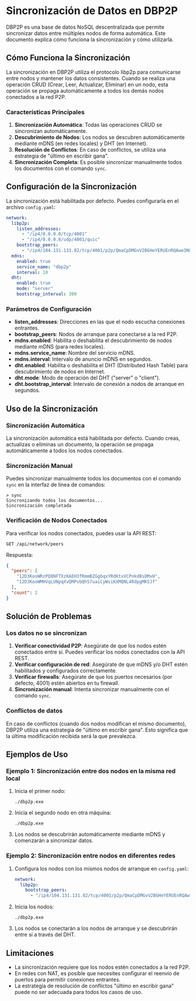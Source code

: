 # Sincronización de Datos en DBP2P

DBP2P es una base de datos NoSQL descentralizada que permite sincronizar datos entre múltiples nodos de forma automática. Este documento explica cómo funciona la sincronización y cómo utilizarla.

## Cómo Funciona la Sincronización

La sincronización en DBP2P utiliza el protocolo libp2p para comunicarse entre nodos y mantener los datos consistentes. Cuando se realiza una operación CRUD (Crear, Leer, Actualizar, Eliminar) en un nodo, esta operación se propaga automáticamente a todos los demás nodos conectados a la red P2P.

### Características Principales

1. **Sincronización Automática**: Todas las operaciones CRUD se sincronizan automáticamente.
2. **Descubrimiento de Nodos**: Los nodos se descubren automáticamente mediante mDNS (en redes locales) y DHT (en Internet).
3. **Resolución de Conflictos**: En caso de conflictos, se utiliza una estrategia de "último en escribir gana".
4. **Sincronización Completa**: Es posible sincronizar manualmente todos los documentos con el comando `sync`.

## Configuración de la Sincronización

La sincronización está habilitada por defecto. Puedes configurarla en el archivo `config.yaml`:

```yaml
network:
  libp2p:
    listen_addresses:
      - "/ip4/0.0.0.0/tcp/4001"
      - "/ip4/0.0.0.0/udp/4001/quic"
    bootstrap_peers:
      - "/ip4/104.131.131.82/tcp/4001/p2p/QmaCpDMGvV2BGHeYERUEnRQAwe3N8SzbUtfsmvsqQLuvuJ"
  mdns:
    enabled: true
    service_name: "dbp2p"
    interval: 10
  dht:
    enabled: true
    mode: "server"
    bootstrap_interval: 300
```

### Parámetros de Configuración

- **listen_addresses**: Direcciones en las que el nodo escucha conexiones entrantes.
- **bootstrap_peers**: Nodos de arranque para conectarse a la red P2P.
- **mdns.enabled**: Habilita o deshabilita el descubrimiento de nodos mediante mDNS (para redes locales).
- **mdns.service_name**: Nombre del servicio mDNS.
- **mdns.interval**: Intervalo de anuncio mDNS en segundos.
- **dht.enabled**: Habilita o deshabilita el DHT (Distributed Hash Table) para descubrimiento de nodos en Internet.
- **dht.mode**: Modo de operación del DHT ("server" o "client").
- **dht.bootstrap_interval**: Intervalo de conexión a nodos de arranque en segundos.

## Uso de la Sincronización

### Sincronización Automática

La sincronización automática está habilitada por defecto. Cuando creas, actualizas o eliminas un documento, la operación se propaga automáticamente a todos los nodos conectados.

### Sincronización Manual

Puedes sincronizar manualmente todos los documentos con el comando `sync` en la interfaz de línea de comandos:

```
> sync
Sincronizando todos los documentos...
Sincronización completada
```

### Verificación de Nodos Conectados

Para verificar los nodos conectados, puedes usar la API REST:

```
GET /api/network/peers
```

Respuesta:
```json
{
  "peers": [
    "12D3KooWRzPQ8NFTXzKAEH3fRmmBZGgbqxYRdKtxVCPnkd8sDMxH",
    "12D3KooWMHVqLUNpqXvQMPvbQhS7uaiCyWsiKXMQNL4RdpgMKSJf"
  ],
  "count": 2
}
```

## Solución de Problemas

### Los datos no se sincronizan

1. **Verificar conectividad P2P**: Asegúrate de que los nodos estén conectados entre sí. Puedes verificar los nodos conectados con la API REST.
2. **Verificar configuración de red**: Asegúrate de que mDNS y/o DHT estén habilitados y configurados correctamente.
3. **Verificar firewalls**: Asegúrate de que los puertos necesarios (por defecto, 4001) estén abiertos en tu firewall.
4. **Sincronización manual**: Intenta sincronizar manualmente con el comando `sync`.

### Conflictos de datos

En caso de conflictos (cuando dos nodos modifican el mismo documento), DBP2P utiliza una estrategia de "último en escribir gana". Esto significa que la última modificación recibida será la que prevalezca.

## Ejemplos de Uso

### Ejemplo 1: Sincronización entre dos nodos en la misma red local

1. Inicia el primer nodo:
   ```
   ./dbp2p.exe
   ```

2. Inicia el segundo nodo en otra máquina:
   ```
   ./dbp2p.exe
   ```

3. Los nodos se descubrirán automáticamente mediante mDNS y comenzarán a sincronizar datos.

### Ejemplo 2: Sincronización entre nodos en diferentes redes

1. Configura los nodos con los mismos nodos de arranque en `config.yaml`:
   ```yaml
   network:
     libp2p:
       bootstrap_peers:
         - "/ip4/104.131.131.82/tcp/4001/p2p/QmaCpDMGvV2BGHeYERUEnRQAwe3N8SzbUtfsmvsqQLuvuJ"
   ```

2. Inicia los nodos:
   ```
   ./dbp2p.exe
   ```

3. Los nodos se conectarán a los nodos de arranque y se descubrirán entre sí a través del DHT.

## Limitaciones

- La sincronización requiere que los nodos estén conectados a la red P2P.
- En redes con NAT, es posible que necesites configurar el reenvío de puertos para permitir conexiones entrantes.
- La estrategia de resolución de conflictos "último en escribir gana" puede no ser adecuada para todos los casos de uso.
